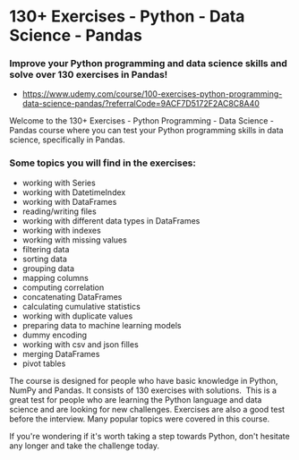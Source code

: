 # 130+ Exercises - Python - Data Science - Pandas

### Improve your Python programming and data science skills and solve over 130 exercises in Pandas!

* https://www.udemy.com/course/100-exercises-python-programming-data-science-pandas/?referralCode=9ACF7D5172F2AC8C8A40

Welcome to the 130+ Exercises - Python Programming - Data Science - Pandas course where you can test your Python programming skills in data science, specifically in Pandas.

### Some topics you will find in the exercises:
* working with Series
* working with DatetimeIndex
* working with DataFrames
* reading/writing files
* working with different data types in DataFrames
* working with indexes
* working with missing values
* filtering data
* sorting data
* grouping data
* mapping columns
* computing correlation
* concatenating DataFrames
* calculating cumulative statistics
* working with duplicate values
* preparing data to machine learning models
* dummy encoding
* working with csv and json filles
* merging DataFrames
* pivot tables

The course is designed for people who have basic knowledge in Python, NumPy and Pandas. It consists of 130 exercises with solutions.  This is a great test for people who are learning the Python language and data science and are looking for new challenges. Exercises are also a good test before the interview. Many popular topics were covered in this course. 

If you're wondering if it's worth taking a step towards Python, don't hesitate any longer and take the challenge today.
